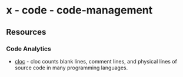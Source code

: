 # x - code - code-management

## Resources

### Code Analytics

*   [cloc](https://github.com/AlDanial/cloc) - cloc counts blank lines, comment lines, and physical lines of source code in many programming languages.
